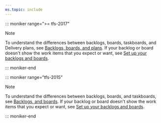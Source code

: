 ```yaml
---
ms.topic: include
---
```



::: moniker range=">= tfs-2017"

> [!NOTE]
> To understand the differences between backlogs, boards, taskboards, and Delivery plans, see [Backlogs, boards, and plans](/azure/devops/boards/backlogs/backlogs-boards-plans). If your backlog or board doesn't show the work items that you expect or want, see [Set up your backlogs and boards](/azure/devops/boards/backlogs/set-up-your-backlog). 

::: moniker-end

::: moniker range="tfs-2015"

> [!NOTE]
> To understand the differences between backlogs, boards, and taskboards, see [Backlogs, and boards](/azure/devops/boards/backlogs/backlogs-boards-plans). If your backlog or board doesn't show the work items that you expect or want, see [Set up your backlogs and boards](/azure/devops/boards/backlogs/set-up-your-backlog). 

::: moniker-end